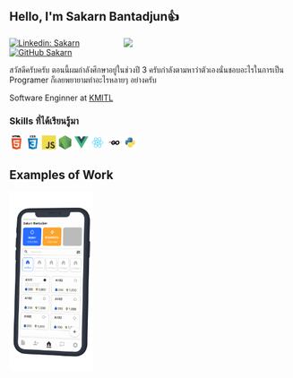 <h2> Hello, I'm Sakarn Bantadjun👍</h2>

<img align='right' src="https://media.giphy.com/media/RbDKaczqWovIugyJmW/giphy.gif" width="300">

[![Linkedin: Sakarn](https://img.shields.io/badge/-Sakarn-blue?style=flat-square&logo=Linkedin&logoColor=white&link=https://www.linkedin.com/in/sakarn-buntudjun-28127b209/)](https://www.linkedin.com/in/sakarn-buntudjun-28127b209/)
[![GitHub Sakarn](https://img.shields.io/github/followers/macsakarn?label=follow&style=social)](https://github.com/macsakarn)

<p>สวัสดีครับครับ ตอนนี้ผมกำลังศึกษาอยู่ในช่วงปี 3 ครับกำลังตามหาว่าตัวเองนั่นชอบอะไรในการเป็น Programer ก็เลยพยายามทำอะไรหลายๆ อย่างครับ</p>
<p>Software Enginner at <a href="https://www.it.kmitl.ac.th/en/">KMITL</a></p>

### Skills ที่ได้เรียนรู้มา
<code><img height="25" src="https://raw.githubusercontent.com/github/explore/80688e429a7d4ef2fca1e82350fe8e3517d3494d/topics/html/html.png"></code>
<code><img height="25" src="https://raw.githubusercontent.com/github/explore/80688e429a7d4ef2fca1e82350fe8e3517d3494d/topics/css/css.png"></code>
<code><img height="25" src="https://raw.githubusercontent.com/github/explore/80688e429a7d4ef2fca1e82350fe8e3517d3494d/topics/javascript/javascript.png"></code>
<code><img height="25" src="https://raw.githubusercontent.com/github/explore/80688e429a7d4ef2fca1e82350fe8e3517d3494d/topics/nodejs/nodejs.png"></code>
<code><img height="25" src="https://raw.githubusercontent.com/github/explore/80688e429a7d4ef2fca1e82350fe8e3517d3494d/topics/vue/vue.png"></code>
<code><img height="25" src="https://raw.githubusercontent.com/github/explore/80688e429a7d4ef2fca1e82350fe8e3517d3494d/topics/react/react.png"></code>
<code><img height="25" src="https://raw.githubusercontent.com/github/explore/80688e429a7d4ef2fca1e82350fe8e3517d3494d/topics/go/go.png"></code>
<code><img height="25" src="https://raw.githubusercontent.com/github/explore/80688e429a7d4ef2fca1e82350fe8e3517d3494d/topics/python/python.png"></code>

## Examples of Work
<img src="https://github.com/macsakarn/macsakarn/blob/main/image/First%20App.png" width="150" >


